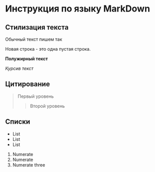 # Инструкция по языку MarkDown

## Стилизация текста
Обычный текст пишем так

Новая строка - это одна пустая строка.

**Полужирный текст**

*Курсив текст*

## Цитирование

> Первый уровень
>> Второй уровень

## Списки
* List
* List
* List

1. Numerate
2. Numerate
3. Numerate three